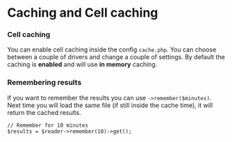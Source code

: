 # Caching and Cell caching

### Cell caching

You can enable cell caching inside the config `cache.php`. You can choose between a couple of drivers and change a couple of settings. By default the caching is **enabled** and will use **in memory** caching.

### Remembering results

If you want to remember the results you can use `->remember($minutes)`. Next time you will load the same file (if still inside the cache time), it will return the cached results.

    // Remember for 10 minutes
    $results = $reader->remember(10)->get();